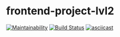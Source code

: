 # frontend-project-lvl2
[![Maintainability](https://api.codeclimate.com/v1/badges/a0b8f6ca676d3ba74cb3/maintainability)](https://codeclimate.com/github/Eserian/frontend-project-lvl2/maintainability)
[![Build Status](https://travis-ci.org/Eserian/frontend-project-lvl2.svg?branch=master)](https://travis-ci.org/Eserian/frontend-project-lvl2)
[![asciicast](https://asciinema.org/a/vl6LcnxRzIiqFhgO5Gsionyqg.svg)](https://asciinema.org/a/vl6LcnxRzIiqFhgO5Gsionyqg)
